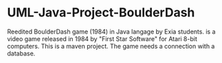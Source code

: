# UML-Java-Project-BoulderDash
Reedited BoulderDash game (1984) in Java langage by Exia students. is a video game released in 1984 by "First Star Software" for Atari 8-bit computers. This is a maven project. The game needs a connection with a database.
